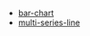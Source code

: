 * [bar-chart](/d3-sandbox/exps/exps/bar-chart)
* [multi-series-line](/d3-sandbox/exps/exps/multi-series-line)
